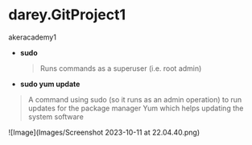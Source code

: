 # darey.GitProject1
akeracademy1

- **sudo**
  > Runs commands as a superuser (i.e. root admin)

- **sudo yum update**
> A command using sudo (so it runs as an admin operation) to run updates for the package manager Yum which helps updating the system software

![Image](Images/Screenshot 2023-10-11 at 22.04.40.png)



